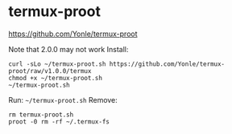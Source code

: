 # termux-proot

https://github.com/Yonle/termux-proot

Note that 2.0.0 may not work
Install:
```
curl -sLo ~/termux-proot.sh https://github.com/Yonle/termux-proot/raw/v1.0.0/termux
chmod +x ~/termux-proot.sh
~/termux-proot.sh
```
Run:
`~/termux-proot.sh`
Remove:
```
rm termux-proot.sh
proot -0 rm -rf ~/.termux-fs
```

